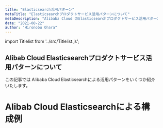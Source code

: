 ```yaml
---
title: "Elasticsearch活用パターン"
metaTitle: "Elasticsearchプロダクトサービス活用パターンについて"
metaDescription: "Alibaba Cloud のElasticsearchプロダクトサービス活用パターンについてを説明します"
date: "2021-08-22"
author: "Hironobu Ohara"
---
```


import Titlelist from '../src/Titlelist.js';


<!-- 
query MyQuery {
  allMarkdownRemark(
    filter: {fileAbsolutePath: {regex: "/usecase-Elasticsearch/"}}
    sort: {fields: fileAbsolutePath, order: ASC}
  ) {
    nodes {
      frontmatter {
        title
        metaTitle
        metaDescription
        date(formatString: "yyyy/MM/DD")
        author       
      }
      fileAbsolutePath
    }
  }
}
-->

## Alibab Cloud Elasticsearchプロダクトサービス活用パターンについて

この記事では Alibaba Cloud Elasticsearchによる活用パターンをいくつか紹介いたします。

# Alibab Cloud Elasticsearchによる構成例


<Titlelist 
    metaTitle="ElasticSearchでテキスト分類理論編"
    metaDescription="ElasticSearchでのテキスト分類（理論編）"
    url="https://pangsen.github.io/help/usecase-Elasticsearch/ELASTICSEARCH_001_Text Classification_Theory"
    imageurl="https://raw.githubusercontent.com/sbcloud/help/master/content/usecase-Elasticsearch/Elasticsearch_images_26006613645848000/20201028113351.png"
    date="2020/10/29"
    author="magic929"
/>

<Titlelist 
    metaTitle="ElasticSearchでテキスト分類実践編"
    metaDescription="ElasticSearchのテキスト分類実装編"
    url="https://pangsen.github.io/help/usecase-Elasticsearch/ELASTICSEARCH_002_Text_Classification_Implementation"
    imageurl="https://raw.githubusercontent.com/sbcloud/help/master/content/usecase-Elasticsearch/Elasticsearch_images_26006613646127600/20201028134827.png"
    date="2020/11/27"
    author="magic929"
/>


<Titlelist 
    metaTitle="Elasticsearchで異常検知"
    metaDescription="Elasticsearch 機械学習での異常検知体験"
    url="https://pangsen.github.io/help/usecase-Elasticsearch/ELASTICSEARCH_003_elasticsearchML"
    imageurl="https://raw.githubusercontent.com/sbcloud/help/master/content/usecase-Elasticsearch/Elasticsearch_images_26006613638535300/20201028151204.png"
    date="2020/10/28"
    author="洪亜龍"
/>




